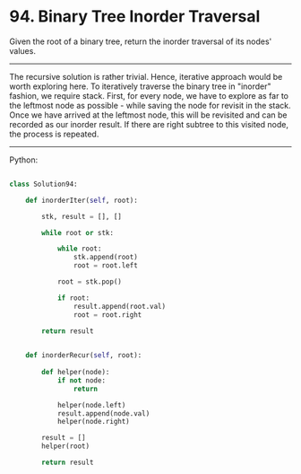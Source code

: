 # 94. Binary Tree Inorder Traversal

Given the root of a binary tree, return the inorder traversal of its nodes'
values.

---

The recursive solution is rather trivial. Hence, iterative approach would be
worth exploring here. To iteratively traverse the binary tree in "inorder"
fashion, we require stack. First, for every node, we have to explore as far to
the leftmost node as possible - while saving the node for revisit in the stack.
Once we have arrived at the leftmost node, this will be revisited and can be
recorded as our inorder result. If there are right subtree to this visited
node, the process is repeated.

---

Python:

```python

class Solution94:

    def inorderIter(self, root):

        stk, result = [], []

        while root or stk:

            while root:
                stk.append(root)
                root = root.left

            root = stk.pop()

            if root:
                result.append(root.val)
                root = root.right
        
        return result


    def inorderRecur(self, root):
        
        def helper(node):
            if not node:
                return

            helper(node.left)
            result.append(node.val)
            helper(node.right)

        result = []
        helper(root)

        return result
```
